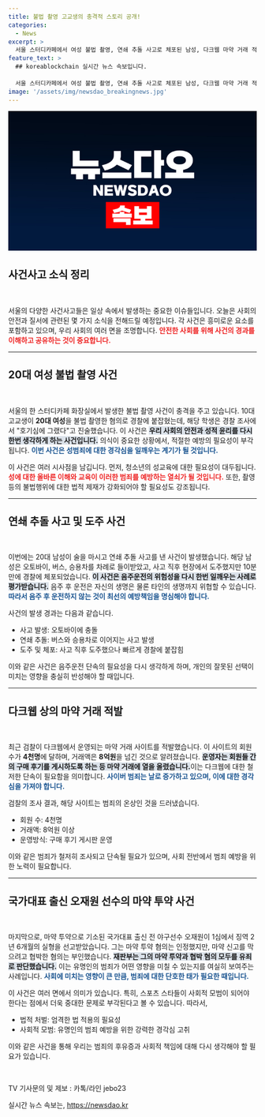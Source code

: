 ```yaml
---
title: 불법 촬영 고교생의 충격적 스토리 공개!
categories:
  - News
excerpt: >
  서울 스터디카페에서 여성 불법 촬영, 연쇄 추돌 사고로 체포된 남성, 다크웹 마약 거래 적발, 전 야구선수 오재원 마약 투약 실형! 오늘의 주요 사건사고를 놓치지 마세요!
feature_text: >
  ## koreablockchain 실시간 뉴스 속보입니다.

  서울 스터디카페에서 여성 불법 촬영, 연쇄 추돌 사고로 체포된 남성, 다크웹 마약 거래 적발, 전 야구선수 오재원 마약 투약 실형! 오늘의 주요 사건사고를 놓치지 마세요!
image: '/assets/img/newsdao_breakingnews.jpg'
---
```


<p><img src="/assets/img/newsdao_breakingnews.jpg" alt="koreablockchain 속보" /></p>

<h2 data-ke-size="size26">사건사고 소식 정리</h2>

<p data-ke-size="size16">&nbsp;</p>

<p>서울의 다양한 사건사고들은 일상 속에서 발생하는 중요한 이슈들입니다. 오늘은 사회의 안전과 질서에 관련된 몇 가지 소식을 전해드릴 예정입니다. 각 사건은 흥미로운 요소를 포함하고 있으며, 우리 사회의 여러 면을 조명합니다. <b><span style="color: #ee2323;">안전한 사회를 위해 사건의 경과를 이해하고 공유하는 것이 중요합니다.</span></b> </p>

<hr>

<h2 data-ke-size="size26">20대 여성 불법 촬영 사건</h2>

<p data-ke-size="size16">&nbsp;</p>

<p>서울의 한 스터디카페 화장실에서 발생한 불법 촬영 사건이 충격을 주고 있습니다. 10대 고교생이 <b>20대 여성</b>을 불법 촬영한 혐의로 경찰에 붙잡혔는데, 해당 학생은 경찰 조사에서 "호기심에 그랬다"고 진술했습니다. 이 사건은 <b><span style="background-color: #21538527;">우리 사회의 안전과 성적 윤리를 다시 한번 생각하게 하는 사건입니다.</span></b> 의식이 중요한 상황에서, 적절한 예방의 필요성이 부각됩니다. <b><span style="color: #1a5490;">이번 사건은 성범죄에 대한 경각심을 일깨우는 계기가 될 것입니다.</span></b></p>

<p>이 사건은 여러 시사점을 남깁니다. 먼저, 청소년의 성교육에 대한 필요성이 대두됩니다. <b><span style="color: #ee2323;">성에 대한 올바른 이해와 교육이 이러한 범죄를 예방하는 열쇠가 될 것입니다.</span></b> 또한, 촬영 등의 불법행위에 대한 법적 제재가 강화되어야 할 필요성도 강조됩니다.</p>

<hr>

<h2 data-ke-size="size26">연쇄 추돌 사고 및 도주 사건</h2>

<p data-ke-size="size16">&nbsp;</p>

<p>이번에는 20대 남성이 술을 마시고 연쇄 추돌 사고를 낸 사건이 발생했습니다. 해당 남성은 오토바이, 버스, 승용차를 차례로 들이받았고, 사고 직후 현장에서 도주했지만 10분 만에 경찰에 체포되었습니다. <b><span style="background-color: #21538527;">이 사건은 음주운전의 위험성을 다시 한번 일깨우는 사례로 평가받습니다.</span></b> 음주 후 운전은 자신의 생명은 물론 타인의 생명까지 위협할 수 있습니다. <b><span style="color: #1a5490;">따라서 음주 후 운전하지 않는 것이 최선의 예방책임을 명심해야 합니다.</span></b></p>

<p>사건의 발생 경과는 다음과 같습니다. <ul>
  <li>사고 발생: 오토바이에 충돌</li>
  <li>연쇄 추돌: 버스와 승용차로 이어지는 사고 발생</li>
  <li>도주 및 체포: 사고 직후 도주했으나 빠르게 경찰에 붙잡힘</li>
</ul></p>

<p>이와 같은 사건은 음주운전 단속의 필요성을 다시 생각하게 하며, 개인의 잘못된 선택이 미치는 영향을 충실히 반성해야 할 때입니다.</p>

<hr>

<h2 data-ke-size="size26">다크웹 상의 마약 거래 적발</h2>

<p data-ke-size="size16">&nbsp;</p>

<p>최근 검찰이 다크웹에서 운영되는 마약 거래 사이트를 적발했습니다. 이 사이트의 회원 수가 <b>4천명</b>에 달하며, 거래액은 <b>8억원</b>을 넘긴 것으로 알려졌습니다. <b><span style="background-color: #21538527;">운영자는 회원들 간의 구매 후기를 게시하도록 하는 등 마약 거래에 열을 올렸습니다.</span></b>이는 다크웹에 대한 철저한 단속이 필요함을 의미합니다. <b><span style="color: #1a5490;">사이버 범죄는 날로 증가하고 있으며, 이에 대한 경각심을 가져야 합니다.</span></b></p>

<p>검찰의 조사 결과, 해당 사이트는 범죄의 온상인 것을 드러냈습니다. <ul>
  <li>회원 수: 4천명</li>
  <li>거래액: 8억원 이상</li>
  <li>운영방식: 구매 후기 게시판 운영</li>
</ul></p>

<p>이와 같은 범죄가 철저히 조사되고 단속될 필요가 있으며, 사회 전반에서 범죄 예방을 위한 노력이 필요합니다.</p>

<hr>

<h2 data-ke-size="size26">국가대표 출신 오재원 선수의 마약 투약 사건</h2>

<p data-ke-size="size16">&nbsp;</p>

<p>마지막으로, 마약 투약으로 기소된 국가대표 출신 전 야구선수 오재원이 1심에서 징역 2년 6개월의 실형을 선고받았습니다. 그는 마약 투약 혐의는 인정했지만, 마약 신고를 막으려고 협박한 혐의는 부인했습니다. <b><span style="background-color: #21538527;">재판부는 그의 마약 투약과 협박 혐의 모두를 유죄로 판단했습니다.</span></b> 이는 유명인의 범죄가 어떤 영향을 미칠 수 있는지를 여실히 보여주는 사례입니다. <b><span style="color: #1a5490;">사회에 미치는 영향이 큰 만큼, 범죄에 대한 단호한 태가 필요한 때입니다.</span></b></p>

<p>이 사건은 여러 면에서 의미가 있습니다. 특히, 스포츠 스타들이 사회적 모범이 되어야 한다는 점에서 더욱 중대한 문제로 부각된다고 볼 수 있습니다. 따라서, <ul>
  <li>법적 처벌: 엄격한 법 적용의 필요성</li>
  <li>사회적 모범: 유명인의 범죄 예방을 위한 강력한 경각심 고취</li>
</ul></p>

<p>이와 같은 사건을 통해 우리는 범죄의 후유증과 사회적 책임에 대해 다시 생각해야 할 필요가 있습니다.</p>

<p data-ke-size="size16">&nbsp;</p> 

<p>TV 기사문의 및 제보 : 카톡/라인 jebo23</p>
실시간 뉴스 속보는, <a href="https://newsdao.kr" rel="dofollow">https://newsdao.kr</a>


